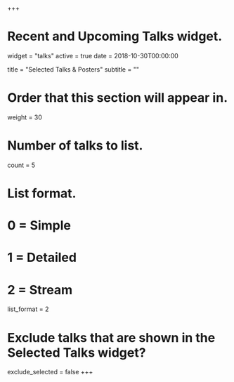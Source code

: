 +++
# Recent and Upcoming Talks widget.
widget = "talks"
active = true
date = 2018-10-30T00:00:00

title = "Selected Talks & Posters"
subtitle = ""

# Order that this section will appear in.
weight = 30

# Number of talks to list.
count = 5

# List format.
#   0 = Simple
#   1 = Detailed
#   2 = Stream
list_format = 2

# Exclude talks that are shown in the Selected Talks widget?
exclude_selected = false
+++

